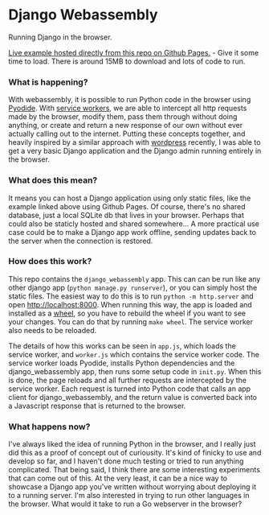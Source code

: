 # Django Webassembly

Running Django in the browser.

<a href="https://django-webassembly.mattbutterfield.com">Live example hosted directly from this repo on Github Pages.</a> - Give it some time to load. There is around 15MB to download and lots of code to run.

### What is happening?

With webassembly, it is possible to run Python code in the browser using [Pyodide](https://pyodide.org/).
With [service workers](https://developer.mozilla.org/en-US/docs/Web/API/Service_Worker_API), we are able to intercept all http requests made by the browser, modify them, pass them through without doing anything, or create and return a new response of our own without ever actually calling out to the internet.
Putting these concepts together, and heavily inspired by a similar approach with [wordpress](https://make.wordpress.org/core/2022/09/23/client-side-webassembly-wordpress-with-no-server/) recently,  I was able to get a very basic Django application and the Django admin running entirely in the browser.

### What does this mean?

It means you can host a Django application using only static files, like the example linked above using Github Pages.
Of course, there's no shared database, just a local SQLite db that lives in your browser.
Perhaps that could also be staticly hosted and shared somewhere...
A more practical use case could be to make a Django app work offline, sending updates back to the server when the connection is restored.

### How does this work?

This repo contains the `django_webassembly` app.
This can can be run like any other django app (`python manage.py runserver`), or you can simply host the static files.
The easiest way to do this is to run `python -m http.server` and open [http://localhost:8000](http://localhost:8000).
When running this way, the app is loaded and installed as a [wheel](https://packaging.python.org/en/latest/glossary/#term-Wheel), so you have to rebuild the wheel if you want to see your changes.
You can do that by running `make wheel`.
The service worker also needs to be reloaded.

The details of how this works can be seen in `app.js`, which loads the service worker, and `worker.js` which contains the service worker code.
The service worker loads Pyodide, installs Python dependencies and the django_webassembly app, then runs some setup code in `init.py`.
When this is done, the page reloads and all further requests are intercepted by the service worker.
Each request is turned into Python code that calls an app client for django_webassembly, and the return value is converted back into a Javascript response that is returned to the browser.

### What happens now?

I've always liked the idea of running Python in the browser, and I really just did this as a proof of concept out of curiousity.
It's kind of finicky to use and develop so far, and I haven't done much testing or tried to run anything complicated.
That being said, I think there are some interesting experiments that can come out of this.
At the very least, it can be a nice way to showcase a Django app you've written without worrying about deploying it to a running server.
I'm also interested in trying to run other languages in the browser.
What would it take to run a Go webserver in the browser?
